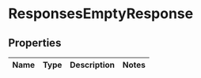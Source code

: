 
# ResponsesEmptyResponse

## Properties
Name | Type | Description | Notes
------------ | ------------- | ------------- | -------------



